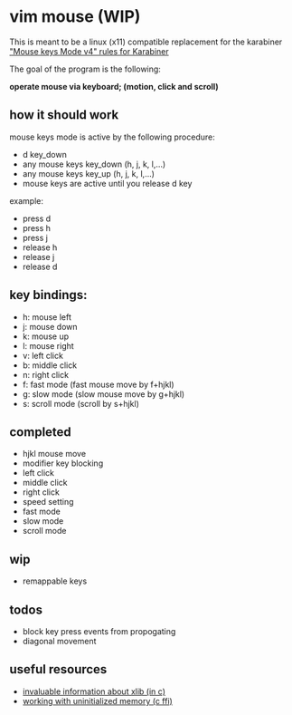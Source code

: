 # vim mouse (WIP)
This is meant to be a linux (x11) compatible replacement for the karabiner ["Mouse keys Mode v4" rules for Karabiner](https://ke-complex-modifications.pqrs.org/?q=vim%20mouse)

The goal of the program is the following:

**operate mouse via keyboard; (motion, click and scroll)**

## how it should work
mouse keys mode is active by the following procedure:
- d key_down
- any mouse keys key_down (h, j, k, l,...)
- any mouse keys key_up (h, j, k, l,...)
- mouse keys are active until you release d key

example:
- press d
- press h
- press j
- release h
- release j
- release d

## key bindings:
- h: mouse left
- j: mouse down
- k: mouse up
- l: mouse right
- v: left click
- b: middle click
- n: right click
- f: fast mode (fast mouse move by f+hjkl)
- g: slow mode (slow mouse move by g+hjkl)
- s: scroll mode (scroll by s+hjkl)

## completed
- hjkl mouse move
- modifier key blocking
- left click
- middle click
- right click
- speed setting
- fast mode
- slow mode
- scroll mode

## wip
- remappable keys

## todos
- block key press events from propogating
- diagonal movement

## useful resources
- [invaluable information about xlib (in c)](https://tronche.com/gui/x/xlib/)
- [working with uninitialized memory (c ffi)](https://doc.rust-lang.org/std/mem/union.MaybeUninit.html)
